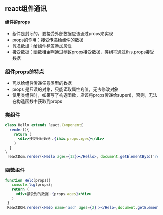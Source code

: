 ## react组件通讯

#### 组件的props

- 组件是封闭的，要接受外部数据应该通过props来实现
- props的作用：接受传递给组件的数据
- 传递数据：给组件标签添加属性
- 接受数据：函数租金啊通过参数props接受数据，类组将通过this.props接受数据

### 组件props的特点

- 可以给组件传递任意类型的数据
- props 是只读的对象，只能读取属性的值，无法修改对象
- 使用类组件时，如果写了构造函数，应该将props传递给super()，否则，无法在构造函数中获取到props

### 类组件

```jsx
class Hello extends React.Component{
  render(){
    return (
      <div>接受到的数据：{this.props.ages}</div>
    )
  }
}
 reactDom.render(<Hello ages={12}></Hello>, document.getElementById('root'))
```

### 函数组件

```jsx
function Helo(props){
   console.log(props);
   return (
     <div>接受到的数据：{props.ages}</div>
   )
 }
 ReactDOM.render(<Helo name='asd' ages={2} ></Helo>,document.getElementById('ddv')) 
```